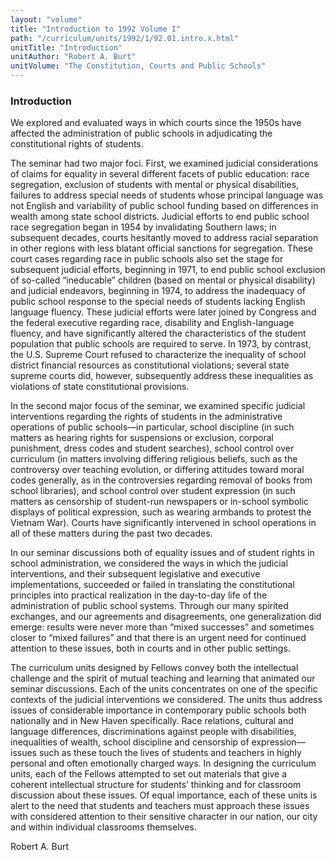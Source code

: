 ```yaml
---
layout: "volume"
title: "Introduction to 1992 Volume I"
path: "/curriculum/units/1992/1/92.01.intro.x.html"
unitTitle: "Introduction"
unitAuthor: "Robert A. Burt"
unitVolume: "The Constitution, Courts and Public Schools"
---
```

<body>
<h3>
Introduction
</h3>
We explored and evaluated ways in which courts since the 1950s have affected the administration of public schools in adjudicating the constitutional rights of students.
<p>
The seminar had two major foci. First, we examined judicial considerations of claims for equality in several different facets of public education: race segregation, exclusion of students with mental or physical disabilities, failures to address special needs of students whose principal language was not English and variability of public school funding based on differences in wealth among state school districts. Judicial efforts to end public school race segregation began in 1954 by invalidating Southern laws; in subsequent decades, courts hesitantly moved to address racial separation in other regions with less blatant official sanctions for segregation. These court cases regarding race in public schools also set the stage for subsequent judicial efforts, beginning in 1971, to end public school exclusion of so-called “ineducable” children (based on mental or physical disability) and judicial endeavors, beginning in 1974, to address the inadequacy of public school response to the special needs of students lacking English language fluency. These judicial efforts were later joined by Congress and the federal executive regarding race, disability and English-language fluency, and have significantly altered the characteristics of the student population that public schools are required to serve. In 1973, by contrast, the U.S. Supreme Court refused to characterize the inequality of school district financial resources as constitutional violations; several state supreme courts did, however, subsequently address these inequalities as violations of state constitutional provisions.
</p>
<p>
In the second major focus of the seminar, we examined specific judicial interventions regarding the rights of students in the administrative operations of public schools—in particular, school discipline (in such matters as hearing rights for suspensions or exclusion, corporal punishment, dress codes and student searches), school control over curriculum (in matters involving differing religious beliefs, such as the controversy over teaching evolution, or differing attitudes toward moral codes generally, as in the controversies regarding removal of books from school libraries), and school control over student expression (in such matters as censorship of student-run newspapers or in-school symbolic displays of political expression, such as wearing armbands to protest the Vietnam War). Courts have significantly intervened in school operations in all of these matters during the past two decades.
</p>
<p>
In our seminar discussions both of equality issues and of student rights in school administration, we considered the ways in which the judicial interventions, and their subsequent legislative and executive implementations, succeeded or failed in translating the constitutional principles into practical realization in the day-to-day life of the administration of public school systems. Through our many spirited exchanges, and our agreements and disagreements, one generalization did emerge: results were never more than “mixed successes” and sometimes closer to “mixed failures” and that there is an urgent need for continued attention to these issues, both in courts and in other public settings.
</p>
<p>
The curriculum units designed by Fellows convey both the intellectual challenge and the spirit of mutual teaching and learning that animated our seminar discussions. Each of the units concentrates on one of the specific contexts of the judicial interventions we considered. The units thus address issues of considerable importance in contemporary public schools both nationally and in New Haven specifically. Race relations, cultural and language differences, discriminations against people with disabilities, inequalities of wealth, school discipline and censorship of expression—issues such as these touch the lives of students and teachers in highly personal and often emotionally charged ways. In designing the curriculum units, each of the Fellows attempted to set out materials that give a coherent intellectual structure for students’ thinking and for classroom discussion about these issues. Of equal importance, each of these units is alert to the need that students and teachers must approach these issues with considered attention to their sensitive character in our nation, our city and within individual classrooms themselves.
</p>
<p>
Robert A. Burt
</p>
</body>